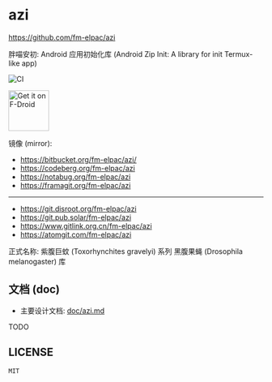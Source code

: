 # azi

<https://github.com/fm-elpac/azi>

胖喵安初: Android 应用初始化库 (Android Zip Init: A library for init Termux-like
app)

![CI](https://github.com/fm-elpac/azi/actions/workflows/ci.yml/badge.svg)

[<img src="https://fdroid.gitlab.io/artwork/badge/get-it-on.png"
     alt="Get it on F-Droid"
     height="80">](https://f-droid.org/packages/io.github.fm_elpac.azi_demo/)

镜像 (mirror):

- <https://bitbucket.org/fm-elpac/azi/>
- <https://codeberg.org/fm-elpac/azi>
- <https://notabug.org/fm-elpac/azi>
- <https://framagit.org/fm-elpac/azi>

---

- <https://git.disroot.org/fm-elpac/azi>
- <https://git.pub.solar/fm-elpac/azi>
- <https://www.gitlink.org.cn/fm-elpac/azi>
- <https://atomgit.com/fm-elpac/azi>

正式名称: 紫腹巨蚊 (Toxorhynchites gravelyi) 系列 黑腹果蝇 (Drosophila
melanogaster) 库

## 文档 (doc)

- 主要设计文档: [doc/azi.md](doc/azi.md)

TODO

## LICENSE

`MIT`
